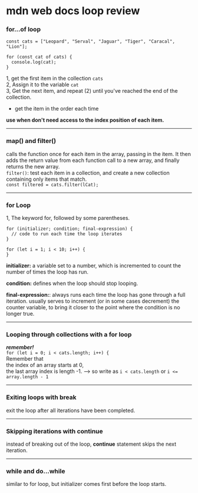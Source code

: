 # mdn web docs loop review

### for...of loop

```
const cats = ["Leopard", "Serval", "Jaguar", "Tiger", "Caracal", "Lion"];

for (const cat of cats) {
  console.log(cat);
}
```

1, get the first item in the collection `cats`  
2, Assign it to the variable `cat`  
3, Get the next item, and repeat (2) until you've reached the end of the collection.

- get the item in the order each time

**use when don't need access to the index position of each item.**

---

### map() and filter()

calls the function once for each item in the array, passing in the item. It then adds the return value from each function call to a new array, and finally returns the new array.  
`filter()`: test each item in a collection, and create a new collection containing only items that match.  
`const filtered = cats.filter(lCat);`

---

### for Loop

1, The keyword for, followed by some parentheses.

```
for (initializer; condition; final-expression) {
  // code to run each time the loop iterates
}
```

```
for (let i = 1; i < 10; i++) {
}
```

**initializer:** a variable set to a number, which is incremented to count the number of times the loop has run.

**condition:** defines when the loop should stop looping.

**final-expression:**: always runs each time the loop has gone through a full iteration.
usually serves to increment (or in some cases decrement) the counter variable, to bring it closer to the point where the condition is no longer true.

---

### Looping through collections with a for loop

**_remember!_**  
`for (let i = 0; i < cats.length; i++) {`  
Remember that  
the index of an array starts at 0,  
the last array index is length -1. --> so write as `i < cats.length` or `i <= array.length - 1`

---

### Exiting loops with break

exit the loop after all iterations have been completed.

---

### Skipping iterations with continue

instead of breaking out of the loop, **continue** statement skips the next iteration.

---

### while and do...while

similar to for loop, but initializer comes first before the loop starts.

